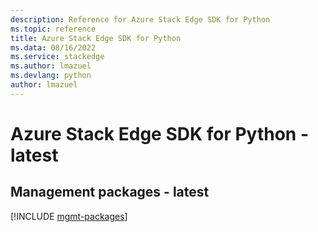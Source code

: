 ```yaml
---
description: Reference for Azure Stack Edge SDK for Python
ms.topic: reference
title: Azure Stack Edge SDK for Python
ms.data: 08/16/2022
ms.service: stackedge
ms.author: lmazuel
ms.devlang: python
author: lmazuel
---
```

# Azure Stack Edge SDK for Python - latest

## Management packages - latest
[!INCLUDE [mgmt-packages](stack-edge-mgmt-index.md)]